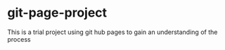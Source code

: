 # git-page-project
This is a trial project using git hub pages to gain an understanding of the process
